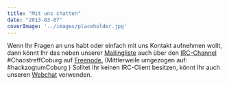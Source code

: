 ```yaml
---
title: "Mit uns chatten"
date: "2013-03-07"
coverImage: '../images/placeholder.jpg'
---
```


Wenn Ihr Fragen an uns habt oder einfach mit uns Kontakt aufnehmen wollt, dann könnt Ihr das neben unserer [Mailingliste](http://mail.chaostreff-coburg.de/mailman/listinfo/talk_chaostreff-coburg.de) auch über den [IRC-Channel](http://de.wikipedia.org/wiki/Internet_Relay_Chat) #ChaostreffCoburg auf [Freenode.](http://freenode.net/) (Mittlerweile umgezogen auf: #hackzogtumCoburg ) Solltet Ihr keinen IRC-Client besitzen, könnt Ihr auch unseren [Webchat](http://www.chaostreff-coburg.de/?page_id=36 "Chat") verwenden.
